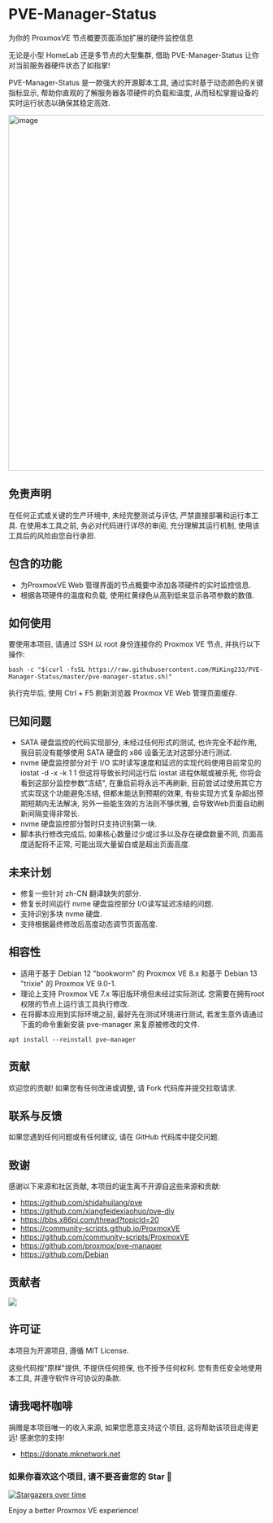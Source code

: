 # PVE-Manager-Status
为你的 ProxmoxVE 节点概要页面添加扩展的硬件监控信息

无论是小型 HomeLab 还是多节点的大型集群, 借助 PVE-Manager-Status 让你对当前服务器硬件状态了如指掌!

PVE-Manager-Status 是一款强大的开源脚本工具, 通过实时基于动态颜色的关键指标显示, 帮助你直观的了解服务器各项硬件的负载和温度, 从而轻松掌握设备的实时运行状态以确保其稳定高效.

<img width="1120" height="699" alt="image" src="https://github.com/user-attachments/assets/51224701-a763-4b14-9951-5990f7e22901" />

## 免责声明

在任何正式或关键的生产环境中, 未经完整测试与评估, 严禁直接部署和运行本工具. 在使用本工具之前, 务必对代码进行详尽的审阅, 充分理解其运行机制, 使用该工具后的风险由您自行承担.

## 包含的功能

- 为ProxmoxVE Web 管理界面的节点概要中添加各项硬件的实时监控信息.
- 根据各项硬件的温度和负载, 使用红黄绿色从高到低来显示各项参数的数值.

## 如何使用

要使用本项目, 请通过 SSH 以 root 身份连接你的 Proxmox VE 节点, 并执行以下操作:

```
bash -c "$(curl -fsSL https://raw.githubusercontent.com/MiKing233/PVE-Manager-Status/master/pve-manager-status.sh)"
```

执行完毕后, 使用 Ctrl + F5 刷新浏览器 Proxmox VE Web 管理页面缓存.

## 已知问题

- SATA 硬盘监控的代码实现部分, 未经过任何形式的测试, 也许完全不起作用, 我目前没有能够使用 SATA 硬盘的 x86 设备无法对这部分进行测试.
- nvme 硬盘监控部分对于 I/O 实时读写速度和延迟的实现代码使用目前常见的 iostat -d -x -k 1 1 但这将导致长时间运行后 iostat 进程休眠或被杀死, 你将会看到这部分监控参数"冻结", 在重启前将永远不再刷新, 目前尝试过使用其它方式实现这个功能避免冻结, 但都未能达到预期的效果, 有些实现方式复杂超出预期短期内无法解决, 另外一些能生效的方法则不够优雅, 会导致Web页面自动刷新间隔变得非常长.
- nvme 硬盘监控部分暂时只支持识别第一块.
- 脚本执行修改完成后, 如果核心数量过少或过多以及存在硬盘数量不同, 页面高度适配将不正常, 可能出现大量留白或是超出页面高度.

## 未来计划

- 修复一些针对 zh-CN 翻译缺失的部分.
- 修复长时间运行 nvme 硬盘监控部分 I/O读写延迟冻结的问题.
- 支持识别多块 nvme 硬盘.
- 支持根据最终修改后高度动态调节页面高度.

## 相容性

- 适用于基于 Debian 12 "bookworm" 的 Proxmox VE 8.x 和基于 Debian 13 "trixie" 的 Proxmox VE 9.0-1.
- 理论上支持 Proxmox VE 7.x 等旧版环境但未经过实际测试. 您需要在拥有root权限的节点上运行该工具执行修改.
- 在将脚本应用到实际环境之前, 最好先在测试环境进行测试, 若发生意外请通过下面的命令重新安装 pve-manager 来复原被修改的文件.
```
apt install --reinstall pve-manager
```

## 贡献

欢迎您的贡献! 如果您有任何改进或调整, 请 Fork 代码库并提交拉取请求.

## 联系与反馈

如果您遇到任何问题或有任何建议, 请在 GitHub 代码库中提交问题.

## 致谢

感谢以下来源和社区贡献, 本项目的诞生离不开源自这些来源和贡献:

- https://github.com/shidahuilang/pve
- https://github.com/xiangfeidexiaohuo/pve-diy
- https://bbs.x86pi.com/thread?topicId=20
- https://community-scripts.github.io/ProxmoxVE
- https://github.com/community-scripts/ProxmoxVE
- https://github.com/proxmox/pve-manager
- https://github.com/Debian

## 贡献者

<a href="https://github.com/MiKing233/PVE-Manager-Status/graphs/contributors">
  <img src="https://contrib.rocks/image?repo=MiKing233/PVE-Manager-Status" />
</a>

## 许可证

本项目为开源项目, 遵循 MIT License.

这些代码按"原样"提供, 不提供任何担保, 也不授予任何权利. 您有责任安全地使用本工具, 并遵守软件许可协议的条款.

## 请我喝杯咖啡

捐赠是本项目唯一的收入来源, 如果您愿意支持这个项目, 这将帮助该项目走得更远! 感谢您的支持!
- https://donate.mknetwork.net

### 如果你喜欢这个项目, 请不要吝啬您的 Star 🌟
[![Stargazers over time](https://starchart.cc/MiKing233/PVE-Manager-Status.svg?variant=adaptive)](https://starchart.cc/MiKing233/PVE-Manager-Status)

Enjoy a better Proxmox VE experience!
